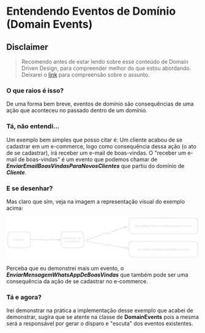 # Entendendo Eventos de Domínio (Domain Events)

## Disclaimer
> Recomendo antes de estar lendo sobre esse conteúdo de Domain Driven Design, para compreender melhor do que estou abordando.
> Deixarei o [link](https://fullcycle.com.br/domain-driven-design/) para compreensão sobre o assunto.

### O que raios é isso?
De uma forma bem breve, eventos de domínio são consequências de uma ação que aconteceu no passado dentro de um domínio.

### Tá, não entendi...
Um exemplo bem simples que posso citar é: Um cliente acabou de se cadastrar em um e-commerce, logo como consequência dessa ação (o ato de se cadastrar), irá receber um e-mail de boas-vindas.
O "receber um e-mail de boas-vindas" é um evento que podemos chamar de ***EnviarEmailBoasVindasParaNovosClientes*** que partiu do domínio de ***Cliente***.

### E se desenhar?
Mas claro que sim, veja na imagem a representação visual do exemplo acima:

<img src=".github/assets/domain-events-example.png" alt="Evento de Domínio"/>

Perceba que eu demonstrei mais um evento, o ***EnviarMensagemWhatsAppDeBoasVindas*** que também pode ser uma consequência da ação de se cadastrar no e-commerce.

### Tá e agora?
Irei demonstrar na prática a implementação desse exemplo que acabei de demonstrar, sugira que se atente na classe de **DomainEvents** pois a mesma será a responsável por gerar o disparo e "escuta" dos eventos existentes.